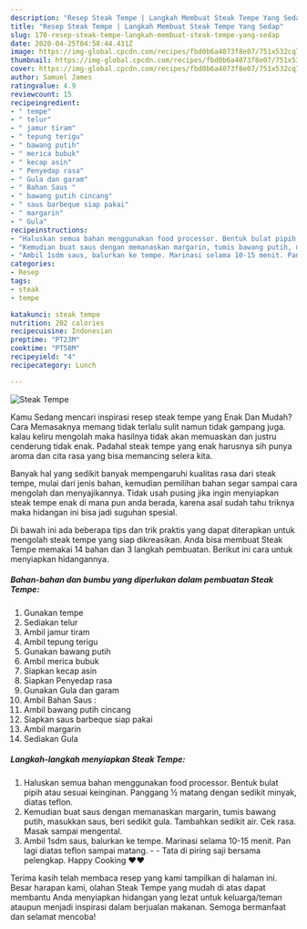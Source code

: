 ```yaml
---
description: "Resep Steak Tempe | Langkah Membuat Steak Tempe Yang Sedap"
title: "Resep Steak Tempe | Langkah Membuat Steak Tempe Yang Sedap"
slug: 170-resep-steak-tempe-langkah-membuat-steak-tempe-yang-sedap
date: 2020-04-25T04:58:44.431Z
image: https://img-global.cpcdn.com/recipes/fbd0b6a4073f8e07/751x532cq70/steak-tempe-foto-resep-utama.jpg
thumbnail: https://img-global.cpcdn.com/recipes/fbd0b6a4073f8e07/751x532cq70/steak-tempe-foto-resep-utama.jpg
cover: https://img-global.cpcdn.com/recipes/fbd0b6a4073f8e07/751x532cq70/steak-tempe-foto-resep-utama.jpg
author: Samuel James
ratingvalue: 4.9
reviewcount: 15
recipeingredient:
- " tempe"
- " telur"
- " jamur tiram"
- " tepung terigu"
- " bawang putih"
- " merica bubuk"
- " kecap asin"
- " Penyedap rasa"
- " Gula dan garam"
- " Bahan Saus "
- " bawang putih cincang"
- " saus barbeque siap pakai"
- " margarin"
- " Gula"
recipeinstructions:
- "Haluskan semua bahan menggunakan food processor. Bentuk bulat pipih atau sesuai keinginan. Panggang ½ matang dengan sedikit minyak, diatas teflon."
- "Kemudian buat saus dengan memanaskan margarin, tumis bawang putih, masukkan saus, beri sedikit gula. Tambahkan sedikit air. Cek rasa. Masak sampai mengental."
- "Ambil 1sdm saus, balurkan ke tempe. Marinasi selama 10-15 menit. Pan lagi diatas teflon sampai matang.  Tata di piring saji bersama pelengkap. Happy Cooking ❤❤"
categories:
- Resep
tags:
- steak
- tempe

katakunci: steak tempe 
nutrition: 202 calories
recipecuisine: Indonesian
preptime: "PT23M"
cooktime: "PT58M"
recipeyield: "4"
recipecategory: Lunch

---
```



![Steak Tempe](https://img-global.cpcdn.com/recipes/fbd0b6a4073f8e07/751x532cq70/steak-tempe-foto-resep-utama.jpg)

Kamu Sedang mencari inspirasi resep steak tempe yang Enak Dan Mudah? Cara Memasaknya memang tidak terlalu sulit namun tidak gampang juga. kalau keliru mengolah maka hasilnya tidak akan memuaskan dan justru cenderung tidak enak. Padahal steak tempe yang enak harusnya sih punya aroma dan cita rasa yang bisa memancing selera kita.



Banyak hal yang sedikit banyak mempengaruhi kualitas rasa dari steak tempe, mulai dari jenis bahan, kemudian pemilihan bahan segar sampai cara mengolah dan menyajikannya. Tidak usah pusing jika ingin menyiapkan steak tempe enak di mana pun anda berada, karena asal sudah tahu triknya maka hidangan ini bisa jadi suguhan spesial.


Di bawah ini ada beberapa tips dan trik praktis yang dapat diterapkan untuk mengolah steak tempe yang siap dikreasikan. Anda bisa membuat Steak Tempe memakai 14 bahan dan 3 langkah pembuatan. Berikut ini cara untuk menyiapkan hidangannya.

<!--inarticleads1-->

##### Bahan-bahan dan bumbu yang diperlukan dalam pembuatan Steak Tempe:

1. Gunakan  tempe
1. Sediakan  telur
1. Ambil  jamur tiram
1. Ambil  tepung terigu
1. Gunakan  bawang putih
1. Ambil  merica bubuk
1. Siapkan  kecap asin
1. Siapkan  Penyedap rasa
1. Gunakan  Gula dan garam
1. Ambil  Bahan Saus :
1. Ambil  bawang putih cincang
1. Siapkan  saus barbeque siap pakai
1. Ambil  margarin
1. Sediakan  Gula




<!--inarticleads2-->

##### Langkah-langkah menyiapkan Steak Tempe:

1. Haluskan semua bahan menggunakan food processor. Bentuk bulat pipih atau sesuai keinginan. Panggang ½ matang dengan sedikit minyak, diatas teflon.
1. Kemudian buat saus dengan memanaskan margarin, tumis bawang putih, masukkan saus, beri sedikit gula. Tambahkan sedikit air. Cek rasa. Masak sampai mengental.
1. Ambil 1sdm saus, balurkan ke tempe. Marinasi selama 10-15 menit. Pan lagi diatas teflon sampai matang. -  - Tata di piring saji bersama pelengkap. Happy Cooking ❤❤




Terima kasih telah membaca resep yang kami tampilkan di halaman ini. Besar harapan kami, olahan Steak Tempe yang mudah di atas dapat membantu Anda menyiapkan hidangan yang lezat untuk keluarga/teman ataupun menjadi inspirasi dalam berjualan makanan. Semoga bermanfaat dan selamat mencoba!
